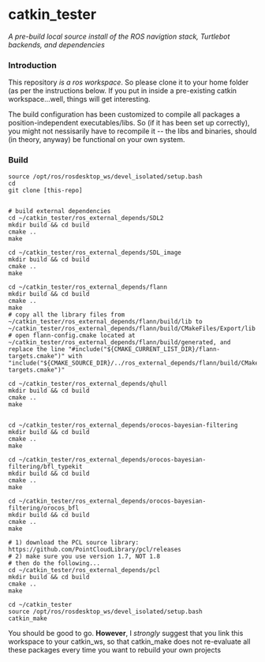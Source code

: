 # catkin_tester
*A pre-build local source install of the ROS navigtion stack, Turtlebot backends, and dependencies*

### **Introduction**

This repository *is a ros workspace*.  So please clone it to your home folder (as per the instructions below.
If you put in inside a pre-existing catkin workspace...well, things will get interesting.

The build configuration has been customized to compile all packages a position-independent executables/libs.
So (if it has been set up correctly), you might not nessisarily have to recompile it -- the libs and binaries,
should (in theory, anyway) be functional on your own system.


### **Build**
```
source /opt/ros/rosdesktop_ws/devel_isolated/setup.bash
cd
git clone [this-repo]


# build external dependencies
cd ~/catkin_tester/ros_external_depends/SDL2
mkdir build && cd build
cmake ..
make

cd ~/catkin_tester/ros_external_depends/SDL_image
mkdir build && cd build
cmake ..
make

cd ~/catkin_tester/ros_external_depends/flann
mkdir build && cd build
cmake ..
make
# copy all the library files from ~/catkin_tester/ros_external_depends/flann/build/lib to ~/catkin_tester/ros_external_depends/flann/build/CMakeFiles/Export/lib
# open flann-config.cmake located at ~/catkin_tester/ros_external_depends/flann/build/generated, and replace the line "#include("${CMAKE_CURRENT_LIST_DIR}/flann-targets.cmake")" with "include("${CMAKE_SOURCE_DIR}/../ros_external_depends/flann/build/CMakeFiles/Export/lib/cmake/flann/flann-targets.cmake")"

cd ~/catkin_tester/ros_external_depends/qhull
mkdir build && cd build
cmake ..
make


cd ~/catkin_tester/ros_external_depends/orocos-bayesian-filtering
mkdir build && cd build
cmake ..
make

cd ~/catkin_tester/ros_external_depends/orocos-bayesian-filtering/bfl_typekit
mkdir build && cd build
cmake ..
make

cd ~/catkin_tester/ros_external_depends/orocos-bayesian-filtering/orocos_bfl
mkdir build && cd build
cmake ..
make

# 1) download the PCL source library: https://github.com/PointCloudLibrary/pcl/releases
# 2) make sure you use version 1.7, NOT 1.8
# then do the following...
cd ~/catkin_tester/ros_external_depends/pcl
mkdir build && cd build
cmake ..
make

cd ~/catkin_tester
source /opt/ros/rosdesktop_ws/devel_isolated/setup.bash
catkin_make
```

You should be good to go.  **However**, I *strongly* suggest that you link this workspace
to your catkin_ws, so that catkin_make does not re-evaluate all these packages every time
you want to rebuild your own projects

